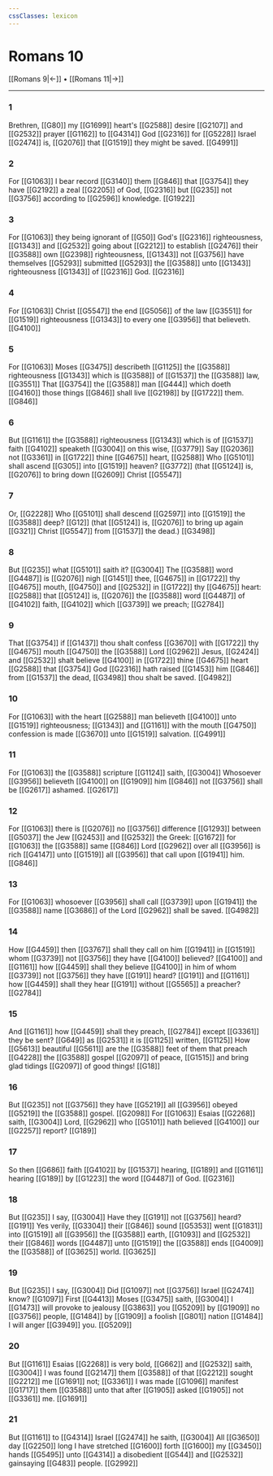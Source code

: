 ```yaml
---
cssClasses: lexicon
---
```

# Romans 10

[[Romans 9|←]] • [[Romans 11|→]]

---

### 1
Brethren, [[G80]] my [[G1699]] heart's [[G2588]] desire [[G2107]] and [[G2532]] prayer [[G1162]] to [[G4314]] God [[G2316]] for [[G5228]] Israel [[G2474]] is, [[G2076]] that [[G1519]] they might be saved. [[G4991]]

### 2
For [[G1063]] I bear record [[G3140]] them [[G846]] that [[G3754]] they have [[G2192]] a zeal [[G2205]] of God, [[G2316]] but [[G235]] not [[G3756]] according to [[G2596]] knowledge. [[G1922]]

### 3
For [[G1063]] they being ignorant of [[G50]] God's [[G2316]] righteousness, [[G1343]] and [[G2532]] going about [[G2212]] to establish [[G2476]] their [[G3588]] own [[G2398]] righteousness, [[G1343]] not [[G3756]] have themselves [[G5293]] submitted [[G5293]] the [[G3588]] unto [[G1343]] righteousness [[G1343]] of [[G2316]] God. [[G2316]]

### 4
For [[G1063]] Christ [[G5547]] the end [[G5056]] of the law [[G3551]] for [[G1519]] righteousness [[G1343]] to every one [[G3956]] that believeth. [[G4100]]

### 5
For [[G1063]] Moses [[G3475]] describeth [[G1125]] the [[G3588]] righteousness [[G1343]] which is [[G3588]] of [[G1537]] the [[G3588]] law, [[G3551]] That [[G3754]] the [[G3588]] man [[G444]] which doeth [[G4160]] those things [[G846]] shall live [[G2198]] by [[G1722]] them. [[G846]]

### 6
But [[G1161]] the [[G3588]] righteousness [[G1343]] which is of [[G1537]] faith [[G4102]] speaketh [[G3004]] on this wise, [[G3779]] Say [[G2036]] not [[G3361]] in [[G1722]] thine [[G4675]] heart, [[G2588]] Who [[G5101]] shall ascend [[G305]] into [[G1519]] heaven? [[G3772]] (that [[G5124]] is, [[G2076]] to bring down [[G2609]] Christ [[G5547]]

### 7
Or, [[G2228]] Who [[G5101]] shall descend [[G2597]] into [[G1519]] the [[G3588]] deep? [[G12]] (that [[G5124]] is, [[G2076]] to bring up again [[G321]] Christ [[G5547]] from [[G1537]] the dead.) [[G3498]]

### 8
But [[G235]] what [[G5101]] saith it? [[G3004]] The [[G3588]] word [[G4487]] is [[G2076]] nigh [[G1451]] thee, [[G4675]] in [[G1722]] thy [[G4675]] mouth, [[G4750]] and [[G2532]] in [[G1722]] thy [[G4675]] heart: [[G2588]] that [[G5124]] is, [[G2076]] the [[G3588]] word [[G4487]] of [[G4102]] faith, [[G4102]] which [[G3739]] we preach; [[G2784]]

### 9
That [[G3754]] if [[G1437]] thou shalt confess [[G3670]] with [[G1722]] thy [[G4675]] mouth [[G4750]] the [[G3588]] Lord [[G2962]] Jesus, [[G2424]] and [[G2532]] shalt believe [[G4100]] in [[G1722]] thine [[G4675]] heart [[G2588]] that [[G3754]] God [[G2316]] hath raised [[G1453]] him [[G846]] from [[G1537]] the dead, [[G3498]] thou shalt be saved. [[G4982]]

### 10
For [[G1063]] with the heart [[G2588]] man believeth [[G4100]] unto [[G1519]] righteousness; [[G1343]] and [[G1161]] with the mouth [[G4750]] confession is made [[G3670]] unto [[G1519]] salvation. [[G4991]]

### 11
For [[G1063]] the [[G3588]] scripture [[G1124]] saith, [[G3004]] Whosoever [[G3956]] believeth [[G4100]] on [[G1909]] him [[G846]] not [[G3756]] shall be [[G2617]] ashamed. [[G2617]]

### 12
For [[G1063]] there is [[G2076]] no [[G3756]] difference [[G1293]] between [[G5037]] the Jew [[G2453]] and [[G2532]] the Greek: [[G1672]] for [[G1063]] the [[G3588]] same [[G846]] Lord [[G2962]] over all [[G3956]] is rich [[G4147]] unto [[G1519]] all [[G3956]] that call upon [[G1941]] him. [[G846]]

### 13
For [[G1063]] whosoever [[G3956]]  shall call [[G3739]] upon [[G1941]] the [[G3588]] name [[G3686]] of the Lord [[G2962]] shall be saved. [[G4982]]

### 14
How [[G4459]] then [[G3767]] shall they call on him [[G1941]] in [[G1519]] whom [[G3739]] not [[G3756]] they have [[G4100]] believed? [[G4100]] and [[G1161]] how [[G4459]] shall they believe [[G4100]] in him of whom [[G3739]] not [[G3756]] they have [[G191]] heard? [[G191]] and [[G1161]] how [[G4459]] shall they hear [[G191]] without [[G5565]] a preacher? [[G2784]]

### 15
And [[G1161]] how [[G4459]] shall they preach, [[G2784]] except [[G3361]] they be sent? [[G649]] as [[G2531]] it is [[G1125]] written, [[G1125]] How [[G5613]] beautiful [[G5611]] are the [[G3588]] feet of them that preach [[G4228]] the [[G3588]] gospel [[G2097]] of peace, [[G1515]] and bring glad tidings [[G2097]] of good things! [[G18]]

### 16
But [[G235]] not [[G3756]] they have [[G5219]] all [[G3956]] obeyed [[G5219]] the [[G3588]] gospel. [[G2098]] For [[G1063]] Esaias [[G2268]] saith, [[G3004]] Lord, [[G2962]] who [[G5101]] hath believed [[G4100]] our [[G2257]] report? [[G189]]

### 17
So then [[G686]] faith [[G4102]] by [[G1537]] hearing, [[G189]] and [[G1161]] hearing [[G189]] by [[G1223]] the word [[G4487]] of God. [[G2316]]

### 18
But [[G235]] I say, [[G3004]] Have they [[G191]] not [[G3756]] heard? [[G191]] Yes verily, [[G3304]] their [[G846]] sound [[G5353]] went [[G1831]] into [[G1519]] all [[G3956]] the [[G3588]] earth, [[G1093]] and [[G2532]] their [[G846]] words [[G4487]] unto [[G1519]] the [[G3588]] ends [[G4009]] the [[G3588]] of [[G3625]] world. [[G3625]]

### 19
But [[G235]] I say, [[G3004]] Did [[G1097]] not [[G3756]] Israel [[G2474]] know? [[G1097]] First [[G4413]] Moses [[G3475]] saith, [[G3004]] I [[G1473]] will provoke to jealousy [[G3863]] you [[G5209]] by [[G1909]] no [[G3756]] people, [[G1484]] by [[G1909]] a foolish [[G801]] nation [[G1484]] I will anger [[G3949]] you. [[G5209]]

### 20
But [[G1161]] Esaias [[G2268]] is very bold, [[G662]] and [[G2532]] saith, [[G3004]] I was found [[G2147]] them [[G3588]] of that [[G2212]] sought [[G2212]] me [[G1691]] not; [[G3361]] I was made [[G1096]] manifest [[G1717]] them [[G3588]] unto that after [[G1905]] asked [[G1905]] not [[G3361]] me. [[G1691]]

### 21
But [[G1161]] to [[G4314]] Israel [[G2474]] he saith, [[G3004]] All [[G3650]] day [[G2250]] long I have stretched [[G1600]] forth [[G1600]] my [[G3450]] hands [[G5495]] unto [[G4314]] a disobedient [[G544]] and [[G2532]] gainsaying [[G483]] people. [[G2992]]